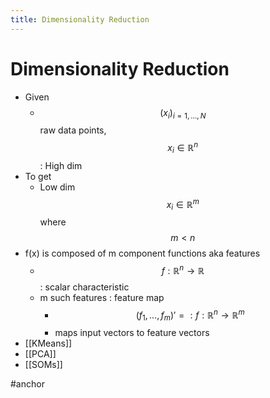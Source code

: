 ```yaml
---
title: Dimensionality Reduction
---
```


# Dimensionality Reduction
- Given
	- $$(x_i)_{i = 1, …,N}$$ raw data points, $$x_i \in \mathbb{R}^n$$ : High dim
- To get
	- Low dim $$x_i \in \mathbb{R}^m$$ where $$m <n$$
- f(x) is composed of m component functions aka features
	- $$f: \mathbb{R}^n \rightarrow \mathbb{R}$$ : scalar characteristic
	- m such features : feature map
		- $$(f_1 , …, f_m)' =: f : \mathbb{R}^n \rightarrow \mathbb{R}^m$$
		- maps input vectors to feature vectors
- [[KMeans]]
- [[PCA]]
- [[SOMs]]

#anchor
















































































